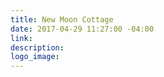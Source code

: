 ```yaml
---
title: New Moon Cottage
date: 2017-04-29 11:27:00 -04:00
link: 
description: 
logo_image: 
---
```


